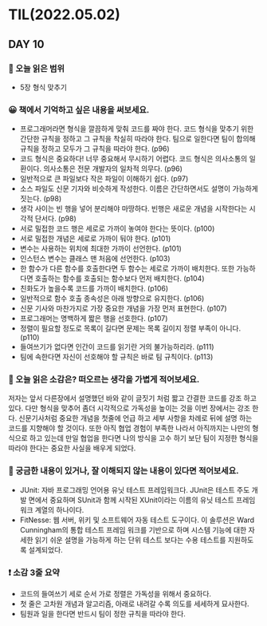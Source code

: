 # TIL(2022.05.02)
## DAY 10
### 📖 오늘 읽은 범위
- 5장 형식 맞추기

### 😀 책에서 기억하고 싶은 내용을 써보세요.
- 프로그래머라면 형식을 깔끔하게 맞춰 코드를 짜야 한다. 코드 형식을 맞추기 위한 간단한 규칙을 정하고 그 규칙을 착실히 따라야 한다. 팀으로 일한다면 팀이 합의해 규칙을 정하고 모두가 그 규칙을 따라야 한다. (p96)
- 코드 형식은 중요하다! 너무 중요해서 무시하기 어렵다. 코드 형식은 의사소통의 일환이다. 의사소통은 전문 개발자의 일차적 의무다. (p96)
- 일반적으로 큰 파일보다 작은 파일이 이해하기 쉽다. (p97)
- 소스 파일도 신문 기자와 비슷하게 작성한다. 이름은 간단하면서도 설명이 가능하게 짓는다. (p98)
- 생각 사이는 빈 행을 넣어 분리해야 마땅하다. 빈행은 새로운 개념을 시작한다는 시각적 단서다. (p98)
- 서로 밀접한 코드 행은 세로로 가까이 놓여야 한다는 뜻이다. (p100)
- 서로 밀접한 개념은 세로로 가까이 둬야 한다. (p101)
- 변수는 사용하는 위치에 최대한 가까이 선언한다. (p101)
- 인스턴스 변수는 클래스 맨 처음에 선언한다. (p103)
- 한 함수가 다른 함수를 호출한다면 두 함수는 세로로 가까이 배치한다. 또한 가능하다면 호출하는 함수를 호출되는 함수보다 먼저 배치한다. (p104)
- 친화도가 높을수록 코드를 가까이 배치한다. (p106)
- 일반적으로 함수 호출 종속성은 아래 방향으로 유지한다. (p106)
- 신문 기사와 마찬가지로 가장 중요한 개념을 가장 먼저 표현한다. (p107)
- 프로그래머는 명백하게 짧은 행을 선호한다. (p107)
- 정렬이 필요할 정도로 목록이 길다면 문제는 목록 길이지 정렬 부족이 아니다. (p110)
- 들여쓰기가 없다면 인간이 코드를 읽기란 거의 불가능하리라. (p111)
- 팀에 속한다면 자신이 선호해야 할 규칙은 바로 팀 규칙이다. (p113)


### 🤔 오늘 읽은 소감은? 떠오르는 생각을 가볍게 적어보세요.
저자는 앞서 다른장에서 설명했던 바와 같이 글짓기 처럼 짧고 간결한 코드를 강조 하고 있다. 다만 형식을 맞추어 좀더 시각적으로 가독성을 높이는 것을 이번 장에서는 강조 한다. 신문기사처럼 중요한 개념을 첫줄에 언급 하고 세부 사항을 차례로 뒤에 설명 하는 코드를 지향해야 할 것이다. 또한 아직 협업 경험이 부족한 나라서 아직까지는 나만의 형식으로 하고 있는데 만일 협업을 한다면 나의 방식을 고수 하기 보단 팀이 지정한 형식을 따라야 한다는 중요한 사실을 배우게 되었다. 

### 🔎 궁금한 내용이 있거나, 잘 이해되지 않는 내용이 있다면 적어보세요.
- JUnit: 자바 프로그래밍 언어용 유닛 테스트 프레임워크다.
JUnit은 테스트 주도 개발 면에서 중요하며 SUnit과 함께 시작된 XUnit이라는 이름의 유닛 테스트 프레임워크 계열의 하나이다.
- FitNesse: 웹 서버, 위키 및 소프트웨어 자동 테스트 도구이다. 이 솔루션은 Ward Cunningham의 통합 테스트 프레임 워크를 기반으로 하며 시스템 기능에 대한 자세한 읽기 쉬운 설명을 가능하게 하는 단위 테스트 보다는 수용 테스트를 지원하도록 설계되었다.

###  ❗️ 소감 3줄 요약
- 코드의 들여쓰기 세로 순서 가로 정렬은 가독성을 위해서 중요하다.
- 첫 줄은 고차원 개념과 알고리즘, 아래로 내려갈 수록 의도를 세세하게 묘사한다.
- 팀원과 일을 한다면 반드시 팀이 정한 규칙을 따라야 한다.
